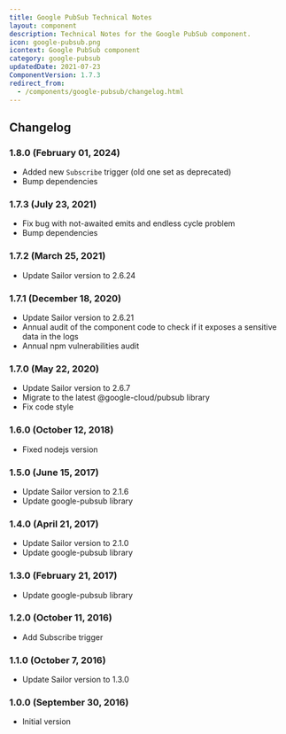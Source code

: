 ```yaml
---
title: Google PubSub Technical Notes
layout: component
description: Technical Notes for the Google PubSub component.
icon: google-pubsub.png
icontext: Google PubSub component
category: google-pubsub
updatedDate: 2021-07-23
ComponentVersion: 1.7.3
redirect_from:
  - /components/google-pubsub/changelog.html
---
```


## Changelog

### 1.8.0 (February 01, 2024)

* Added new `Subscribe` trigger (old one set as deprecated)
* Bump dependencies

### 1.7.3 (July 23, 2021)

* Fix bug with not-awaited emits and endless cycle problem
* Bump dependencies

### 1.7.2 (March 25, 2021)

* Update Sailor version to 2.6.24

### 1.7.1 (December 18, 2020)

* Update Sailor version to 2.6.21
* Annual audit of the component code to check if it exposes a sensitive data in the logs
* Annual npm vulnerabilities audit

### 1.7.0 (May 22, 2020)

* Update Sailor version to 2.6.7
* Migrate to the latest @google-cloud/pubsub library
* Fix code style

### 1.6.0 (October 12, 2018)

* Fixed nodejs version

### 1.5.0 (June 15, 2017)

* Update Sailor version to 2.1.6
* Update google-pubsub library

### 1.4.0 (April 21, 2017)

* Update Sailor version to 2.1.0
* Update google-pubsub library

### 1.3.0 (February 21, 2017)

* Update google-pubsub library

### 1.2.0 (October 11, 2016)

* Add Subscribe trigger

### 1.1.0 (October 7, 2016)

* Update Sailor version to 1.3.0

### 1.0.0 (September 30, 2016)

* Initial version
